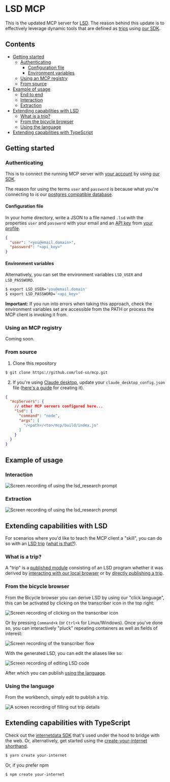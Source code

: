 # LSD MCP

This is the updated MCP server for [LSD](https://lsd.so). The reason behind this update is to effectively leverage dynamic tools that are defined as [trips](https://lsd.so/docs/database/language/types/keywords/according) using [our SDK](https://github.com/lsd-so/internetdata).

## Contents

* [Getting started](#getting-started)
  * [Authenticating](#authenticating)
	* [Configuration file](#configuration-file)
	* [Environment variables](#environment-variables)
  * [Using an MCP registry](#using-an-mcp-registry)
  * [From source](#from-source)
* [Example of usage](#example-of-usage)
  * [End to end](#end-to-end)
  * [Interaction](#interaction)
  * [Extraction](#extraction)
* [Extending capabilities with LSD](#extending-capabilities-with-lsd)
  * [What is a trip?](#what-is-a-trip)
  * [From the bicycle browser](#from-the-bicycle-browser)
  * [Using the language](#using-the-language)
* [Extending capabilities with TypeScript](#extending-capabilities-with-typescript)

## Getting started

### Authenticating

This is to connect the running MCP server with [your account](https://lsd.so/profile) by using [our SDK](https://github.com/lsd-so/internetdata/?tab=readme-ov-file#authenticating).

The reason for using the terms `user` and `password` is because what you're connecting to is our [postgres compatible database](https://lsd.so/docs/database/postgres/postgres-compatible).

#### Configuration file

In your home directory, write a JSON to a file named `.lsd` with the properties `user` and `password` with your email and an [API key](https://lsd.so/docs/database/connect/authenticating) from [your profile](https://lsd.so/profile).

```JSON
{
  "user": "<you@email.domain>",
  "password": "<api_key>"
}
```

#### Environment variables

Alternatively, you can set the environment variables `LSD_USER` and `LSD_PASSWORD`.

```bash
$ export LSD_USER='you@email.domain'
$ export LSD_PASSWORD='<api_key>'
```

**Important:** If you run into errors when taking this approach, check the environment variables set are accessible from the PATH or process the MCP client is invoking it from.

### Using an MCP registry

Coming soon.

### From source

1. Clone this repository

```bash
$ git clone https://github.com/lsd-so/mcp.git
```

2. If you're using [Claude desktop](https://claude.ai/download), update your `claude_desktop_config.json` file ([here's a guide](https://modelcontextprotocol.io/quickstart/user#2-add-the-filesystem-mcp-server) for creating it).

```JSON
{
  "mcpServers": {
    // other MCP servers configured here...
    "lsd": {
      "command": "node",
      "args": [
	    "/<path>/<to>/mcp/build/index.js"
      ]
    }
  }
}
```

## Example of usage

### Interaction

![Screen recording of using the `lsd_research` prompt](media/lsd_research_interaction.gif)

### Extraction

![Screen recording of using the `lsd_research` prompt](media/lsd_research_claude.gif)

## Extending capabilities with LSD

For scenarios where you'd like to teach the MCP client a "skill", you can do so with an [LSD trip](https://lsd.so/docs/database/trips) ([what is that?](#what-is-a-trip)).

### What is a trip?

A "trip" is a [published module](https://docs.npmjs.com/about-npm) consisting of an LSD program whether it was derived by [interacting with our local browser](#from-the-bicycle-browser) or by [directly publishing a trip](#directly-publishing-a-trip).

### From the bicycle browser

From the Bicycle browser you can derive LSD by using our "click language", this can be activated by clicking on the transcriber icon in the top right:

![Screen recording of clicking on the transcriber icon](media/transcriber_activate.gif)

Or by pressing `Command+k` (or `Ctrl+k` for Linux/Windows). Once you've done so, you can interactively "pluck" repeating containers as well as fields of interest:

![Screen recording of the transcriber flow](media/transcriber.gif)

With the generated LSD, you can edit the aliases like so:

![Screen recording of editing LSD code](media/aliasing.gif)

After which you can publish [using the language](#using-the-language).

### Using the language

From the workbench, simply edit to publish a trip.

![A screen recording of filling out trip details](media/save_to_trip.gif)

## Extending capabilities with TypeScript

Check out the [internetdata SDK](https://github.com/lsd-so/internetdata) that's used under the hood to bridge with the web. Or, alternatively, get started using the [create-your-internet shorthand](https://github.com/lsd-so/create-your-internet).

```bash
$ yarn create your-internet
```

Or, if you prefer npm

```bash
$ npm create your-internet
```
